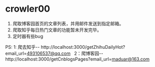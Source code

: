 # crowler00

1. 爬取博客园首页的文章列表，并用邮件发送到指定邮箱。
2. 爬取知乎每日热门文章的功能暂未开发完毕。
3. 定时器有些bug


PS: 1: 爬去知乎-- http://localhost:3000/getZhihuDailyHot?email_url=493106537@qq.com
    2：爬博客园-- http://localhost:3000/getCnblogsPages?email_url=maduar@163.com
